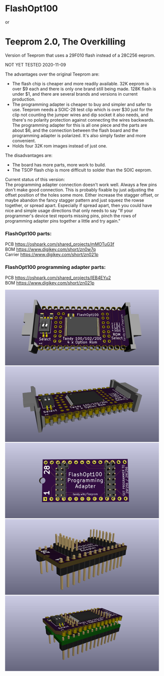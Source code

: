 # FlashOpt100
or
# Teeprom 2.0, The Overkilling

Version of Teeprom that uses a 29F010 flash instead of a 28C256 eeprom.

NOT YET TESTED 2020-11-09

The advantages over the original Teeprom are:
* The flash chip is cheaper and more readily available. 32K eeprom is over $9 each and there is only one brand still being made. 128K flash is under $1, and there are several brands and versions in current production.  
* The programming adapter is cheaper to buy and simpler and safer to use. Teeprom needs a SOIC-28 test clip which is over $30 just for the clip not counting the jumper wires and dip socket it also needs, and there's no polarity protection against connecting the wires backwards. The programming adapter for this is all one piece and the parts are about $6, and the connection between the flash board and the programming adapter is polarized. It's also simply faster and more convenient.  
* Holds four 32K rom images instead of just one.  

The disadvantages are:  
* The board has more parts, more work to build.  
* The TSOP flash chip is more difficult to solder than the SOIC eeprom.  

Current status of this version:  
The programming adapter connection doesn't work well. Always a few pins don't make good connection. This is probably fixable by just adjusting the offset position of the holes some more. Either increase the stagger offset, or maybe abandon the fancy stagger pattern and just squeez the rowse together, or spread apart. Especially if spread apart, then you could have nice and simple usage directions that only needs to say "If your programmer's device test reports missing pins, pinch the rows of programming adapter pins together a little and try again."

### FlashOpt100 parts:  
PCB https://oshpark.com/shared_projects/mMOTuG3f  
BOM https://www.digikey.com/short/zn0w7q  
Carrier https://www.digikey.com/short/zn021p  

### FlashOpt100 programming adapter parts:  
PCB https://oshpark.com/shared_projects/IEB4EYu2  
BOM https://www.digikey.com/short/zn021p  

![FlashOpt100 render](FlashOpt100_1.jpg)
![FlashOpt100 render](FlashOpt100_2.jpg)
![FlashOpt100 render](FlashOpt100_programming_adapter_1.jpg)
![FlashOpt100 render](FlashOpt100_programming_adapter_2.jpg)
![FlashOpt100 render](FlashOpt100_programming_adapter_3.jpg)
